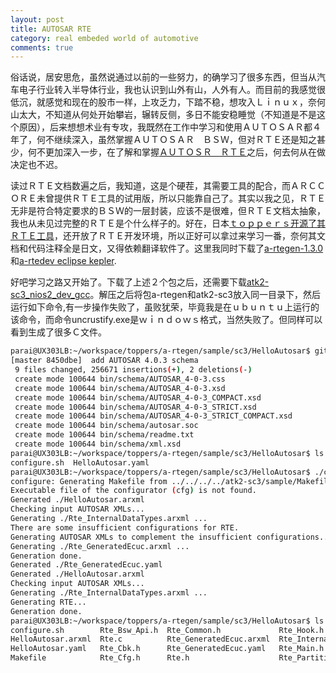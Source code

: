 ```yaml
---
layout: post
title: AUTOSAR RTE
category: real embeded world of automotive
comments: true
---
```


俗话说，居安思危，虽然说通过以前的一些努力，的确学习了很多东西，但当从汽车电子行业转入半导体行业，我也认识到山外有山，人外有人。而目前的我感觉很低沉，就感觉和现在的股市一样，上攻乏力，下踏不稳，想攻入Ｌｉｎｕｘ，奈何山太大，不知道从何处开始攀岩，辗转反侧，多日不能安稳睡觉（不知道是不是这个原因），后来想想术业有专攻，我既然在工作中学习和使用ＡＵＴＯＳＡＲ都４年了，何不继续深入，虽然掌握ＡＵＴＯＳＡＲ　ＢＳＷ，但对ＲＴＥ还是知之甚少，何不更加深入一步，在了解和掌握[ＡＵＴＯＳＲ　ＲＴＥ](http://www.autosar.org/fileadmin/files/releases/4-2/software-architecture/rte/standard/AUTOSAR_SWS_RTE.pdf)之后，何去何从在做决定也不迟。

读过ＲＴＥ文档数遍之后，我知道，这是个硬茬，其需要工具的配合，而ＡＲＣＣＯＲＥ未曾提供ＲＴＥ工具的试用版，所以只能靠自己了。其实以我之见，ＲＴＥ无非是符合特定要求的ＢＳＷ的一层封装，应该不是很难，但ＲＴＥ文档太抽象，我也从未见过完整的ＲＴＥ是个什么样子的。好在，日本[ｔｏｐｐｅｒｓ开源了其ＲＴＥ工具](https://www.toppers.jp/a-rtegen-download.html)，还开放了ＲＴＥ开发环境，所以正好可以拿过来学习一番，奈何其文档和代码注释全是日文，又得依赖翻译软件了。这里我同时下载了[a-rtegen-1.3.0](https://www.toppers.jp/download.cgi/a-rtegen-1.3.0.tar.gz)和[a-rtedev eclipse kepler](https://www.toppers.jp/download.cgi/a-rtegen-dev.zip).

好吧学习之路又开始了。下载了上述２个包之后，还需要下载[atk2-sc3\_nios2\_dev\_gcc](https://www.toppers.jp/download.cgi/atk2-sc3_nios2_dev_gcc-20160324.tar.gz)。解压之后将包a-rtegen和atk2-sc3放入同一目录下，然后运行如下命令,有一步操作失败了，虽败犹荣，毕竟我是在ｕｂｕｎｔｕ上运行的该命令，而命令uncrustify.exe是ｗｉｎｄｏｗｓ格式，当然失败了。但同样可以看到生成了很多Ｃ文件。

```sh
parai@UX303LB:~/workspace/toppers/a-rtegen/sample/sc3/HelloAutosar$ git commit -m " add AUTOSAR 4.0.3 schema"
[master 8450dbe]  add AUTOSAR 4.0.3 schema
 9 files changed, 256671 insertions(+), 2 deletions(-)
 create mode 100644 bin/schema/AUTOSAR_4-0-3.css
 create mode 100644 bin/schema/AUTOSAR_4-0-3.xsd
 create mode 100644 bin/schema/AUTOSAR_4-0-3_COMPACT.xsd
 create mode 100644 bin/schema/AUTOSAR_4-0-3_STRICT.xsd
 create mode 100644 bin/schema/AUTOSAR_4-0-3_STRICT_COMPACT.xsd
 create mode 100644 bin/schema/autosar.soc
 create mode 100644 bin/schema/readme.txt
 create mode 100644 bin/schema/xml.xsd
parai@UX303LB:~/workspace/toppers/a-rtegen/sample/sc3/HelloAutosar$ ls
configure.sh  HelloAutosar.yaml
parai@UX303LB:~/workspace/toppers/a-rtegen/sample/sc3/HelloAutosar$ ./configure.sh 
configure: Generating Makefile from ../../../../atk2-sc3/sample/Makefile.
Executable file of the configurator (cfg) is not found.
Generated ./HelloAutosar.arxml
Checking input AUTOSAR XMLs...
Generating ./Rte_InternalDataTypes.arxml ...
There are some insufficient configurations for RTE.
Generating AUTOSAR XMLs to complement the insufficient configurations... 
Generating ./Rte_GeneratedEcuc.arxml ...
Generation done.
Generated ./Rte_GeneratedEcuc.yaml
Generated ./HelloAutosar.arxml
Checking input AUTOSAR XMLs...
Generating ./Rte_InternalDataTypes.arxml ...
Generating RTE...
Generation done.
parai@UX303LB:~/workspace/toppers/a-rtegen/sample/sc3/HelloAutosar$ ls
configure.sh        Rte_Bsw_Api.h  Rte_Common.h             Rte_Hook.h                         Rte_Partition_EcucPartition_Rte.h   Rte_Partition_EcucPartition_SWC2.h  Rte_SWC2_Type.h
HelloAutosar.arxml  Rte.c          Rte_GeneratedEcuc.arxml  Rte_InternalDataTypes.arxml        Rte_Partition_EcucPartition_SWC1.c  Rte_SWC1.h                          Rte_Type.h
HelloAutosar.yaml   Rte_Cbk.h      Rte_GeneratedEcuc.yaml   Rte_Main.h                         Rte_Partition_EcucPartition_SWC1.h  Rte_SWC1_Type.h                     Rte_Util.h
Makefile            Rte_Cfg.h      Rte.h                    Rte_Partition_EcucPartition_Rte.c  Rte_Partition_EcucPartition_SWC2.c  Rte_SWC2.h
```
